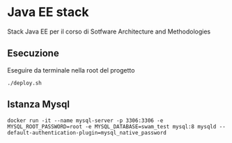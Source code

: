 # Java EE stack 

Stack Java EE per il corso di Sotfware Architecture and Methodologies

## Esecuzione

Eseguire da terminale nella root del progetto

`./deploy.sh`


## Istanza Mysql

`docker run -it --name mysql-server -p 3306:3306 -e MYSQL_ROOT_PASSWORD=root -e MYSQL_DATABASE=swam_test mysql:8 mysqld --default-authentication-plugin=mysql_native_password`